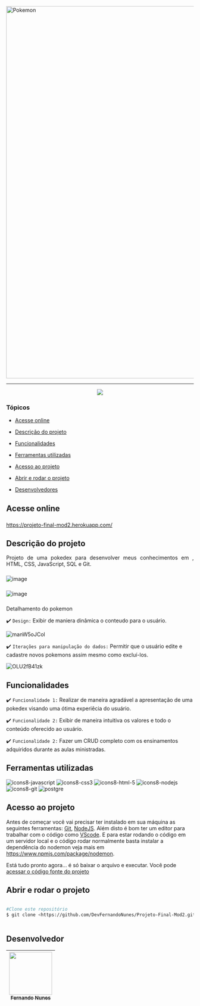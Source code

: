 
<img style="align: center" src="https://tm.ibxk.com.br/2019/09/30/30091641838086.jpg?ims=1120x420" alt="Pokemon" width="1000"/>
<hr>

<p align="center">
   <img src="http://img.shields.io/static/v1?label=STATUS&message=CONCLUIDO&color=RED&style=for-the-badge"/>
</p>

### Tópicos 

- [Acesse online](#acesse-online)

- [Descrição do projeto](#descrição-do-projeto)

- [Funcionalidades](#funcionalidades)

- [Ferramentas utilizadas](#ferramentas-utilizadas)

- [Acesso ao projeto](#acesso-ao-projeto)

- [Abrir e rodar o projeto](#abrir-e-rodar-o-projeto)

- [Desenvolvedores](#desenvolvedores)

## Acesse online

###

https://projeto-final-mod2.herokuapp.com/

###

## Descrição do projeto 

<p align="justify">
Projeto de uma pokedex para desenvolver meus conhecimentos em , HTML, CSS, JavaScript, SQL e Git.

   ### 
   
![image](https://user-images.githubusercontent.com/95880342/161598687-7084e7fd-24dd-45d1-bc92-b5cae022d86a.png)

   ### 
  ![image](https://user-images.githubusercontent.com/95880342/161598963-27960108-4ef2-4b5e-8cb0-2d1ce84af9a6.png)

  
  ###
   
<p align="justify">
Detalhamento do pokemon
   
  :heavy_check_mark: `Design:` Exibir de maniera dinâmica o conteudo para o usuário.

![manW5oJCol](https://user-images.githubusercontent.com/95880342/161599520-dab947fb-5ed8-4943-8b8b-ed1a3cbdcdf7.gif)
  
  :heavy_check_mark: `Iterações para manipulação do dados:` Permitir que o usuário edite e cadastre novos pokemons assim mesmo como excluí-los.

![OLU2fB41zk](https://user-images.githubusercontent.com/95880342/161600015-6e22d714-15ca-40e0-96cf-6840010abee3.gif)

   
## Funcionalidades

:heavy_check_mark: `Funcionalidade 1:` Realizar de maneira agradável a apresentação de uma pokedex visando uma ótima experiêcia do usuário.

:heavy_check_mark: `Funcionalidade 2:` Exibir de maneira intuitiva os valores e todo o conteúdo oferecido ao usuário.
   
:heavy_check_mark: `Funcionalidade 2:` Fazer um CRUD completo com os ensinamentos adquiridos durante as aulas ministradas.

###

## Ferramentas utilizadas

![icons8-javascript](https://user-images.githubusercontent.com/95880342/159194965-890bbb5d-c194-4ef1-a67e-70485bf3fb88.svg)
![icons8-css3](https://user-images.githubusercontent.com/95880342/159195044-c80569d8-ea4c-4b03-9ac0-82cc5b16777b.svg)
![icons8-html-5](https://user-images.githubusercontent.com/95880342/159195130-bb7af11a-f80b-4374-b132-ac02d6e902cf.svg)
![icons8-nodejs](https://user-images.githubusercontent.com/95880342/159195158-dee2e249-2d09-48a9-b976-37fc52174304.svg)
![icons8-git](https://user-images.githubusercontent.com/95880342/159195173-5e598803-c045-4721-93eb-d9503b142ed9.svg)
![postgre](https://user-images.githubusercontent.com/95880342/161600479-12357191-f77f-4835-8833-406e3a07f0ed.png)

###

## Acesso ao projeto

Antes de começar você vai precisar ter instalado em sua máquina as seguintes ferramentas:
[Git](https://git-scm.com/), [NodeJS](https://nodejs.org/en/).
Além disto é bom ter um editor para trabalhar com o código como [VScode](https://code.visualstudio.com/).
E para estar rodando o código em um servidor local e o código rodar normalmente basta instalar a dependência do nodemon veja mais em https://www.npmjs.com/package/nodemon.

Está tudo pronto agora... é só baixar o arquivo e executar. Você pode [acessar o código fonte do projeto](https://github.com/DevFernandoNunes/Projeto-Final-Mod2)

## Abrir e rodar o projeto

```bash
 
#Clone este repositório
$ git clone <https://github.com/DevFernandoNunes/Projeto-Final-Mod2.git>
 
``` 
 
## Desenvolvedor

| [<img src="https://avatars.githubusercontent.com/u/95880342?v=4" width=115><br><sub>Fernando Nunes</sub>](https://github.com/DevFernandoNunes) |
| :---: |
 

